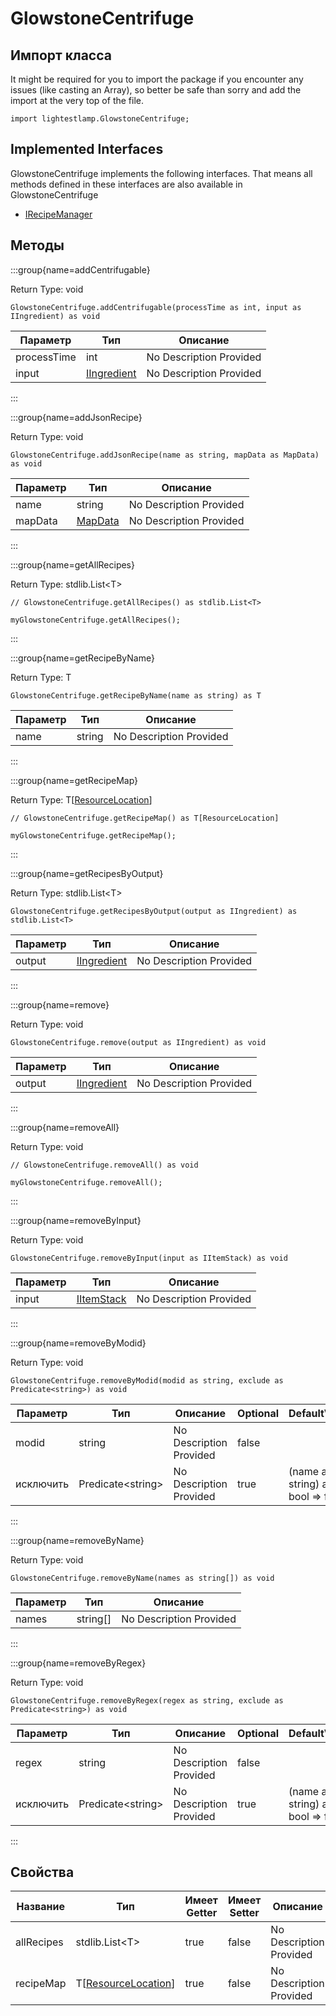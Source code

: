 # GlowstoneCentrifuge

## Импорт класса

It might be required for you to import the package if you encounter any issues (like casting an Array), so better be safe than sorry and add the import at the very top of the file.
```zenscript
import lightestlamp.GlowstoneCentrifuge;
```


## Implemented Interfaces
GlowstoneCentrifuge implements the following interfaces. That means all methods defined in these interfaces are also available in GlowstoneCentrifuge

- [IRecipeManager](/vanilla/api/recipe/manager/IRecipeManager)

## Методы

:::group{name=addCentrifugable}

Return Type: void

```zenscript
GlowstoneCentrifuge.addCentrifugable(processTime as int, input as IIngredient) as void
```

| Параметр    | Тип                                                | Описание                |
| ----------- | -------------------------------------------------- | ----------------------- |
| processTime | int                                                | No Description Provided |
| input       | [IIngredient](/vanilla/api/ingredient/IIngredient) | No Description Provided |


:::

:::group{name=addJsonRecipe}

Return Type: void

```zenscript
GlowstoneCentrifuge.addJsonRecipe(name as string, mapData as MapData) as void
```

| Параметр | Тип                                  | Описание                |
| -------- | ------------------------------------ | ----------------------- |
| name     | string                               | No Description Provided |
| mapData  | [MapData](/vanilla/api/data/MapData) | No Description Provided |


:::

:::group{name=getAllRecipes}

Return Type: stdlib.List&lt;T&gt;

```zenscript
// GlowstoneCentrifuge.getAllRecipes() as stdlib.List<T>

myGlowstoneCentrifuge.getAllRecipes();
```

:::

:::group{name=getRecipeByName}

Return Type: T

```zenscript
GlowstoneCentrifuge.getRecipeByName(name as string) as T
```

| Параметр | Тип    | Описание                |
| -------- | ------ | ----------------------- |
| name     | string | No Description Provided |


:::

:::group{name=getRecipeMap}

Return Type: T[[ResourceLocation](/vanilla/api/resource/ResourceLocation)]

```zenscript
// GlowstoneCentrifuge.getRecipeMap() as T[ResourceLocation]

myGlowstoneCentrifuge.getRecipeMap();
```

:::

:::group{name=getRecipesByOutput}

Return Type: stdlib.List&lt;T&gt;

```zenscript
GlowstoneCentrifuge.getRecipesByOutput(output as IIngredient) as stdlib.List<T>
```

| Параметр | Тип                                                | Описание                |
| -------- | -------------------------------------------------- | ----------------------- |
| output   | [IIngredient](/vanilla/api/ingredient/IIngredient) | No Description Provided |


:::

:::group{name=remove}

Return Type: void

```zenscript
GlowstoneCentrifuge.remove(output as IIngredient) as void
```

| Параметр | Тип                                                | Описание                |
| -------- | -------------------------------------------------- | ----------------------- |
| output   | [IIngredient](/vanilla/api/ingredient/IIngredient) | No Description Provided |


:::

:::group{name=removeAll}

Return Type: void

```zenscript
// GlowstoneCentrifuge.removeAll() as void

myGlowstoneCentrifuge.removeAll();
```

:::

:::group{name=removeByInput}

Return Type: void

```zenscript
GlowstoneCentrifuge.removeByInput(input as IItemStack) as void
```

| Параметр | Тип                                        | Описание                |
| -------- | ------------------------------------------ | ----------------------- |
| input    | [IItemStack](/vanilla/api/item/IItemStack) | No Description Provided |


:::

:::group{name=removeByModid}

Return Type: void

```zenscript
GlowstoneCentrifuge.removeByModid(modid as string, exclude as Predicate<string>) as void
```

| Параметр  | Тип                                 | Описание                | Optional | DefaultValue                      |
| --------- | ----------------------------------- | ----------------------- | -------- | --------------------------------- |
| modid     | string                              | No Description Provided | false    |                                   |
| исключить | Predicate&lt;string&gt; | No Description Provided | true     | (name as string) as bool => false |


:::

:::group{name=removeByName}

Return Type: void

```zenscript
GlowstoneCentrifuge.removeByName(names as string[]) as void
```

| Параметр | Тип      | Описание                |
| -------- | -------- | ----------------------- |
| names    | string[] | No Description Provided |


:::

:::group{name=removeByRegex}

Return Type: void

```zenscript
GlowstoneCentrifuge.removeByRegex(regex as string, exclude as Predicate<string>) as void
```

| Параметр  | Тип                                 | Описание                | Optional | DefaultValue                      |
| --------- | ----------------------------------- | ----------------------- | -------- | --------------------------------- |
| regex     | string                              | No Description Provided | false    |                                   |
| исключить | Predicate&lt;string&gt; | No Description Provided | true     | (name as string) as bool => false |


:::


## Свойства

| Название   | Тип                                                           | Имеет Getter | Имеет Setter | Описание                |
| ---------- | ------------------------------------------------------------- | ------------ | ------------ | ----------------------- |
| allRecipes | stdlib.List&lt;T&gt;                              | true         | false        | No Description Provided |
| recipeMap  | T[[ResourceLocation](/vanilla/api/resource/ResourceLocation)] | true         | false        | No Description Provided |

